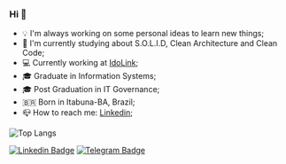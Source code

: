 ### Hi 👋

- 💡 I'm always working on some personal ideas to learn new things;
- 📖 I'm currently studying about S.O.L.I.D, Clean Architecture and Clean Code;
- 💻 Currently working at [IdoLink](https://idolink.com);
- 🎓 Graduate in Information Systems;
- 🎓 Post Graduation in IT Governance;
- 🇧🇷 Born in Itabuna-BA, Brazil;
- 📪 How to reach me: [Linkedin](https://br.linkedin.com/in/luciano01);

![Top Langs](https://github-readme-stats.vercel.app/api/top-langs/?username=luciano01&layout=compact&theme=github_dark)

[![Linkedin Badge](https://img.shields.io/badge/-LinkedIn-blue?style=flat-square&logo=Linkedin&logoColor=white&link=LINK_LINKEDIN)](https://www.linkedin.com/in/luciano01/) [![Telegram Badge](https://img.shields.io/badge/-Telegram-blue?style=flat-square&logo=Telegram&logoColor=white&link=LINK_TELEGRAM)](https://t.me/luciiano01)
